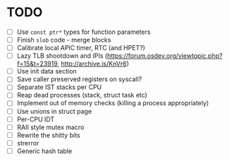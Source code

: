# TODO

- [ ] Use `const ptr*` types for function parameters
- [ ] Finish `slob` code - merge blocks
- [ ] Calibrate local APIC timer, RTC (and HPET?)
- [ ] Lazy TLB shootdown and IPIs (https://forum.osdev.org/viewtopic.php?f=15&t=23919, http://archive.is/KnVr6)
- [ ] Use init data section
- [ ] Save caller preserved registers on syscall?
- [ ] Separate IST stacks per CPU
- [ ] Reap dead processes (stack, struct task etc)
- [ ] Implement out of memory checks (killing a process appropriately)
- [ ] Use unions in struct page
- [ ] Per-CPU IDT
- [ ] RAII style mutex macro
- [ ] Rewrite the shitty bits
- [ ] strerror
- [ ] Generic hash table
